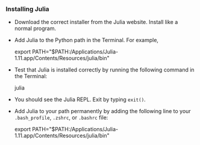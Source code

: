 ### Installing Julia

+ Download the correct installer from the Julia website. Install like a normal program.

+ Add Julia to the Python path in the Terminal. For example,

    export PATH="$PATH:/Applications/Julia-1.11.app/Contents/Resources/julia/bin"

+ Test that Julia is installed correctly by running the following command in the Terminal:

    julia

+ You should see the Julia REPL. Exit by typing `exit()`.

+ Add Julia to your path permanently by adding the following line to your `.bash_profile`, `.zshrc`, or `.bashrc` file:

    export PATH="$PATH:/Applications/Julia-1.11.app/Contents/Resources/julia/bin"

